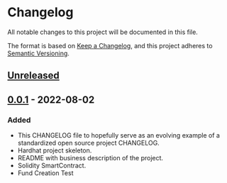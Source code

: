 # Changelog

All notable changes to this project will be documented in this file.

The format is based on [Keep a Changelog](https://keepachangelog.com/en/1.0.0/),
and this project adheres to [Semantic Versioning](https://semver.org/spec/v2.0.0.html).

## [Unreleased]

## [0.0.1] - 2022-08-02

### Added

- This CHANGELOG file to hopefully serve as an evolving example of a
  standardized open source project CHANGELOG.
- Hardhat project skeleton.
- README with business description of the project.
- Solidity SmartContract.
- Fund Creation Test

[unreleased]: https://github.com/vchernetskyi993/testament/compare/v0.1.0...HEAD
[0.1.0]: https://github.com/vchernetskyi993/testament/compare/v0.0.2...v0.1.0
[0.0.2]: https://github.com/vchernetskyi993/testament/compare/v0.0.1...v0.0.2
[0.0.1]: https://github.com/vchernetskyi993/testament/releases/tag/v0.0.1
